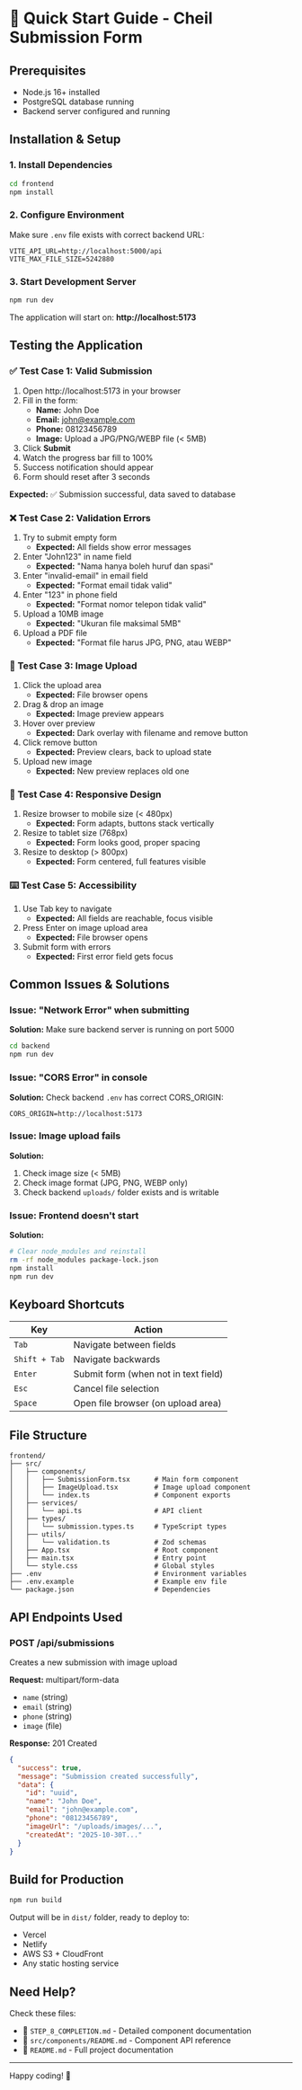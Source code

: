 # 🚀 Quick Start Guide - Cheil Submission Form

## Prerequisites

- Node.js 16+ installed
- PostgreSQL database running
- Backend server configured and running

## Installation & Setup

### 1. Install Dependencies
```bash
cd frontend
npm install
```

### 2. Configure Environment
Make sure `.env` file exists with correct backend URL:
```env
VITE_API_URL=http://localhost:5000/api
VITE_MAX_FILE_SIZE=5242880
```

### 3. Start Development Server
```bash
npm run dev
```

The application will start on: **http://localhost:5173**

## Testing the Application

### ✅ Test Case 1: Valid Submission
1. Open http://localhost:5173 in your browser
2. Fill in the form:
   - **Name:** John Doe
   - **Email:** john@example.com
   - **Phone:** 08123456789
   - **Image:** Upload a JPG/PNG/WEBP file (< 5MB)
3. Click **Submit**
4. Watch the progress bar fill to 100%
5. Success notification should appear
6. Form should reset after 3 seconds

**Expected:** ✅ Submission successful, data saved to database

### ❌ Test Case 2: Validation Errors
1. Try to submit empty form
   - **Expected:** All fields show error messages
2. Enter "John123" in name field
   - **Expected:** "Nama hanya boleh huruf dan spasi"
3. Enter "invalid-email" in email field
   - **Expected:** "Format email tidak valid"
4. Enter "123" in phone field
   - **Expected:** "Format nomor telepon tidak valid"
5. Upload a 10MB image
   - **Expected:** "Ukuran file maksimal 5MB"
6. Upload a PDF file
   - **Expected:** "Format file harus JPG, PNG, atau WEBP"

### 🎨 Test Case 3: Image Upload
1. Click the upload area
   - **Expected:** File browser opens
2. Drag & drop an image
   - **Expected:** Image preview appears
3. Hover over preview
   - **Expected:** Dark overlay with filename and remove button
4. Click remove button
   - **Expected:** Preview clears, back to upload state
5. Upload new image
   - **Expected:** New preview replaces old one

### 📱 Test Case 4: Responsive Design
1. Resize browser to mobile size (< 480px)
   - **Expected:** Form adapts, buttons stack vertically
2. Resize to tablet size (768px)
   - **Expected:** Form looks good, proper spacing
3. Resize to desktop (> 800px)
   - **Expected:** Form centered, full features visible

### ⌨️ Test Case 5: Accessibility
1. Use Tab key to navigate
   - **Expected:** All fields are reachable, focus visible
2. Press Enter on image upload area
   - **Expected:** File browser opens
3. Submit form with errors
   - **Expected:** First error field gets focus

## Common Issues & Solutions

### Issue: "Network Error" when submitting
**Solution:** Make sure backend server is running on port 5000
```bash
cd backend
npm run dev
```

### Issue: "CORS Error" in console
**Solution:** Check backend `.env` has correct CORS_ORIGIN:
```env
CORS_ORIGIN=http://localhost:5173
```

### Issue: Image upload fails
**Solution:** 
1. Check image size (< 5MB)
2. Check image format (JPG, PNG, WEBP only)
3. Check backend `uploads/` folder exists and is writable

### Issue: Frontend doesn't start
**Solution:**
```bash
# Clear node_modules and reinstall
rm -rf node_modules package-lock.json
npm install
npm run dev
```

## Keyboard Shortcuts

| Key | Action |
|-----|--------|
| `Tab` | Navigate between fields |
| `Shift + Tab` | Navigate backwards |
| `Enter` | Submit form (when not in text field) |
| `Esc` | Cancel file selection |
| `Space` | Open file browser (on upload area) |

## File Structure

```
frontend/
├── src/
│   ├── components/
│   │   ├── SubmissionForm.tsx      # Main form component
│   │   ├── ImageUpload.tsx         # Image upload component
│   │   └── index.ts                # Component exports
│   ├── services/
│   │   └── api.ts                  # API client
│   ├── types/
│   │   └── submission.types.ts     # TypeScript types
│   ├── utils/
│   │   └── validation.ts           # Zod schemas
│   ├── App.tsx                     # Root component
│   ├── main.tsx                    # Entry point
│   └── style.css                   # Global styles
├── .env                            # Environment variables
├── .env.example                    # Example env file
└── package.json                    # Dependencies
```

## API Endpoints Used

### POST /api/submissions
Creates a new submission with image upload

**Request:** multipart/form-data
- `name` (string)
- `email` (string)
- `phone` (string)
- `image` (file)

**Response:** 201 Created
```json
{
  "success": true,
  "message": "Submission created successfully",
  "data": {
    "id": "uuid",
    "name": "John Doe",
    "email": "john@example.com",
    "phone": "08123456789",
    "imageUrl": "/uploads/images/...",
    "createdAt": "2025-10-30T..."
  }
}
```

## Build for Production

```bash
npm run build
```

Output will be in `dist/` folder, ready to deploy to:
- Vercel
- Netlify
- AWS S3 + CloudFront
- Any static hosting service

## Need Help?

Check these files:
- 📖 `STEP_8_COMPLETION.md` - Detailed component documentation
- 📖 `src/components/README.md` - Component API reference
- 📖 `README.md` - Full project documentation

---

Happy coding! 🎉

